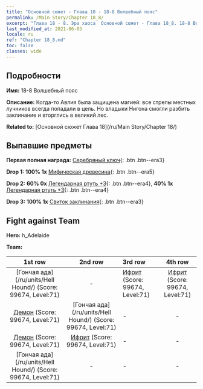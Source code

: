 ```yaml
---
title: "Основной сюжет - Глава 18 - 18-8 Волшебный пояс"
permalink: /Main Story/Chapter 18_8/
excerpt: "Глава 18 - 8. Эра хаоса  Основной сюжет - Глава 18_8. 18-8 Волшебный пояс"
last_modified_at: 2021-06-03
locale: ru
ref: "Chapter 18_8.md"
toc: false
classes: wide
---
```


## Подробности

 **Имя:** 18-8 Волшебный пояс

 **Описание:** Когда-то Авлия была защищена магией: все стрелы местных лучников всегда попадали в цель. Но владыки Нигона смогли разбить заклинание и вторглись в великий лес.

 **Related to:** [Основной сюжет Глава 18](/ru/Main Story/Chapter 18/)

## Выпавшие предметы

 **Первая полная награда:** [Серебряный ключ](/ItemsRU/con_693/){: .btn .btn--era3}

 **Drop 1:** **100% 1x** [Мифическая древесина](/ItemsRU/mat_62/){: .btn .btn--era5}

 **Drop 2:** **60% 0x** [Легендарная ртуть +3](/ItemsRU/mat_56/){: .btn .btn--era4}, **40% 1x** [Легендарная ртуть +3](/ItemsRU/mat_56/){: .btn .btn--era4}

 **Drop 3:** **100% 1x** [Свиток заклинания](/ItemsRU/con_694/){: .btn .btn--era3}


## Fight against Team
 **Hero:** h_Adelaide

 **Team:**


  | 1st row | 2nd row | 3rd row | 4th row |
  |:----:|:----:|:----|:----:|
  | [Гончая ада](/ru/units/Hell Hound/) (Score: 99674, Level:71)  | - | [Ифрит](/ru/units/Efreeti/) (Score: 99674, Level:71)  | [Ифрит](/ru/units/Efreeti/) (Score: 99674, Level:71)  |
  | [Демон](/ru/units/Demon/) (Score: 99674, Level:71)  | [Гончая ада](/ru/units/Hell Hound/) (Score: 99674, Level:71)  | - | - |
  | [Демон](/ru/units/Demon/) (Score: 99674, Level:71)  | [Ифрит](/ru/units/Efreeti/) (Score: 99674, Level:71)  | - | - |
  | [Гончая ада](/ru/units/Hell Hound/) (Score: 99674, Level:71)  | - | - | - |


